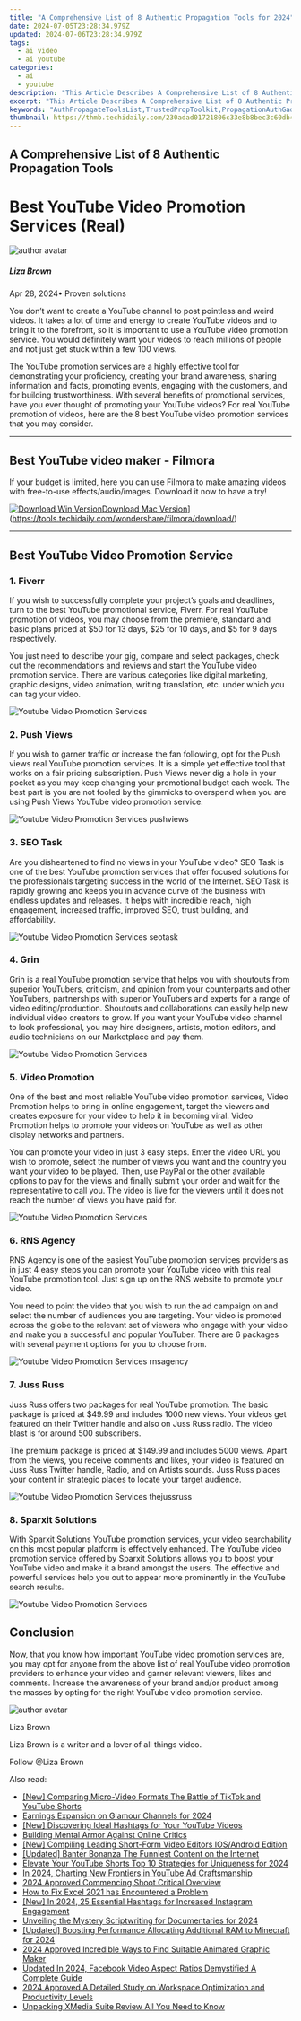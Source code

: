 ```yaml
---
title: "A Comprehensive List of 8 Authentic Propagation Tools for 2024"
date: 2024-07-05T23:28:34.979Z
updated: 2024-07-06T23:28:34.979Z
tags:
  - ai video
  - ai youtube
categories:
  - ai
  - youtube
description: "This Article Describes A Comprehensive List of 8 Authentic Propagation Tools for 2024"
excerpt: "This Article Describes A Comprehensive List of 8 Authentic Propagation Tools for 2024"
keywords: "AuthPropagateToolsList,TrustedPropToolkit,PropagationAuthGadgets,QualityPropagationTech,ValidatedPropagators,ReliableSpreadDevices,TrustworthyDispersionInstruments,AuthenticDisseminationTools"
thumbnail: https://thmb.techidaily.com/230adad01721806c33e8b8bec3c60db44af37ad2338e40c998d0c7dc6ff96d9a.jpg
---
```


## A Comprehensive List of 8 Authentic Propagation Tools

# Best YouTube Video Promotion Services (Real)

![author avatar](https://lh5.googleusercontent.com/-AIMmjowaFs4/AAAAAAAAAAI/AAAAAAAAABc/Y5UmwDaI7HU/s250-c-k/photo.jpg)

##### Liza Brown

 Apr 28, 2024• Proven solutions

You don’t want to create a YouTube channel to post pointless and weird videos. It takes a lot of time and energy to create YouTube videos and to bring it to the forefront, so it is important to use a YouTube video promotion service. You would definitely want your videos to reach millions of people and not just get stuck within a few 100 views.

The YouTube promotion services are a highly effective tool for demonstrating your proficiency, creating your brand awareness, sharing information and facts, promoting events, engaging with the customers, and for building trustworthiness. With several benefits of promotional services, have you ever thought of promoting your YouTube videos? For real YouTube promotion of videos, here are the 8 best YouTube video promotion services that you may consider.

---

## Best YouTube video maker - Filmora

If your budget is limited, here you can use Filmora to make amazing videos with free-to-use effects/audio/images. Download it now to have a try!

[![Download Win Version](https://images.wondershare.com/filmora/guide/download-btn-win.jpg)](https://tools.techidaily.com/wondershare/filmora/download/)[Download Mac Version](https://images.wondershare.com/filmora/guide/download-btn-mac.jpg)](https://tools.techidaily.com/wondershare/filmora/download/)

---

## Best YouTube Video Promotion Service

### 1. Fiverr

If you wish to successfully complete your project’s goals and deadlines, turn to the best YouTube promotional service, Fiverr. For real YouTube promotion of videos, you may choose from the premiere, standard and basic plans priced at $50 for 13 days, $25 for 10 days, and $5 for 9 days respectively.

You just need to describe your gig, compare and select packages, check out the recommendations and reviews and start the YouTube video promotion service. There are various categories like digital marketing, graphic designs, video animation, writing translation, etc. under which you can tag your video.

![Youtube Video Promotion Services](https://images.wondershare.com/filmora/filmorapro/fiverr.jpg)

### 2. Push Views

If you wish to garner traffic or increase the fan following, opt for the Push views real YouTube promotion services. It is a simple yet effective tool that works on a fair pricing subscription. Push Views never dig a hole in your pocket as you may keep changing your promotional budget each week. The best part is you are not fooled by the gimmicks to overspend when you are using Push Views YouTube video promotion service.

![Youtube Video Promotion Services pushviews](https://images.wondershare.com/filmora/filmorapro/pushviews.jpg)

### 3. SEO Task

Are you disheartened to find no views in your YouTube video? SEO Task is one of the best YouTube promotion services that offer focused solutions for the professionals targeting success in the world of the Internet. SEO Task is rapidly growing and keeps you in advance curve of the business with endless updates and releases. It helps with incredible reach, high engagement, increased traffic, improved SEO, trust building, and affordability.

![Youtube Video Promotion Services seotask](https://images.wondershare.com/filmora/filmorapro/seotask.jpg)

### 4. Grin

Grin is a real YouTube promotion service that helps you with shoutouts from superior YouTubers, criticism, and opinion from your counterparts and other YouTubers, partnerships with superior YouTubers and experts for a range of video editing/production. Shoutouts and collaborations can easily help new individual video creators to grow. If you want your YouTube video channel to look professional, you may hire designers, artists, motion editors, and audio technicians on our Marketplace and pay them.

![Youtube Video Promotion Services](https://images.wondershare.com/filmora/filmorapro/grin.jpg)

### 5. Video Promotion

One of the best and most reliable YouTube video promotion services, Video Promotion helps to bring in online engagement, target the viewers and creates exposure for your video to help it in becoming viral. Video Promotion helps to promote your videos on YouTube as well as other display networks and partners.

You can promote your video in just 3 easy steps. Enter the video URL you wish to promote, select the number of views you want and the country you want your video to be played. Then, use PayPal or the other available options to pay for the views and finally submit your order and wait for the representative to call you. The video is live for the viewers until it does not reach the number of views you have paid for.

![Youtube Video Promotion Services](https://images.wondershare.com/filmora/filmorapro/videopromotion.jpg)

### 6. RNS Agency

RNS Agency is one of the easiest YouTube promotion services providers as in just 4 easy steps you can promote your YouTube video with this real YouTube promotion tool. Just sign up on the RNS website to promote your video.

You need to point the video that you wish to run the ad campaign on and select the number of audiences you are targeting. Your video is promoted across the globe to the relevant set of viewers who engage with your video and make you a successful and popular YouTuber. There are 6 packages with several payment options for you to choose from.

![Youtube Video Promotion Services rnsagency](https://images.wondershare.com/filmora/filmorapro/rnsagency.jpg)

### 7. Juss Russ

Juss Russ offers two packages for real YouTube promotion. The basic package is priced at $49.99 and includes 1000 new views. Your videos get featured on their Twitter handle and also on Juss Russ radio. The video blast is for around 500 subscribers.

The premium package is priced at $149.99 and includes 5000 views. Apart from the views, you receive comments and likes, your video is featured on Juss Russ Twitter handle, Radio, and on Artists sounds. Juss Russ places your content in strategic places to locate your target audience.

![Youtube Video Promotion Services thejussruss](https://images.wondershare.com/filmora/filmorapro/thejussruss.jpg)

### 8. Sparxit Solutions

With Sparxit Solutions YouTube promotion services, your video searchability on this most popular platform is effectively enhanced. The YouTube video promotion service offered by Sparxit Solutions allows you to boost your YouTube video and make it a brand amongst the users. The effective and powerful services help you out to appear more prominently in the YouTube search results.

![Youtube Video Promotion Services](https://images.wondershare.com/filmora/filmorapro/sparxitsolutions.jpg)

## Conclusion

Now, that you know how important YouTube video promotion services are, you may opt for anyone from the above list of real YouTube video promotion providers to enhance your video and garner relevant viewers, likes and comments. Increase the awareness of your brand and/or product among the masses by opting for the right YouTube video promotion service.

![author avatar](https://lh5.googleusercontent.com/-AIMmjowaFs4/AAAAAAAAAAI/AAAAAAAAABc/Y5UmwDaI7HU/s250-c-k/photo.jpg)

Liza Brown

Liza Brown is a writer and a lover of all things video.

Follow @Liza Brown

<span class="atpl-alsoreadstyle">Also read:</span>
<div><ul>
<li><a href="https://youtube-videos.techidaily.com/new-comparing-micro-video-formats-the-battle-of-tiktok-and-youtube-shorts/"><u>[New] Comparing Micro-Video Formats  The Battle of TikTok and YouTube Shorts</u></a></li>
<li><a href="https://youtube-videos.techidaily.com/earnings-expansion-on-glamour-channels-for-2024/"><u>Earnings Expansion on Glamour Channels for 2024</u></a></li>
<li><a href="https://youtube-videos.techidaily.com/new-discovering-ideal-hashtags-for-your-youtube-videos/"><u>[New] Discovering Ideal Hashtags for Your YouTube Videos</u></a></li>
<li><a href="https://youtube-videos.techidaily.com/building-mental-armor-against-online-critics/"><u>Building Mental Armor Against Online Critics</u></a></li>
<li><a href="https://youtube-videos.techidaily.com/new-compiling-leading-short-form-video-editors-iosandroid-edition/"><u>[New] Compiling Leading Short-Form Video Editors  IOS/Android Edition</u></a></li>
<li><a href="https://youtube-videos.techidaily.com/updated-banter-bonanza-the-funniest-content-on-the-internet/"><u>[Updated] Banter Bonanza  The Funniest Content on the Internet</u></a></li>
<li><a href="https://youtube-videos.techidaily.com/elevate-your-youtube-shorts-top-10-strategies-for-uniqueness-for-2024/"><u>Elevate Your YouTube Shorts  Top 10 Strategies for Uniqueness for 2024</u></a></li>
<li><a href="https://youtube-videos.techidaily.com/in-2024-charting-new-frontiers-in-youtube-ad-craftsmanship/"><u>In 2024, Charting New Frontiers in YouTube Ad Craftsmanship</u></a></li>
<li><a href="https://video-capture.techidaily.com/2024-approved-commencing-shoot-critical-overview/"><u>2024 Approved  Commencing Shoot  Critical Overview</u></a></li>
<li><a href="https://blog-min.techidaily.com/how-to-fix-excel-2021-has-encountered-a-problem-by-stellar-guide/"><u>How to Fix Excel 2021 has Encountered a Problem</u></a></li>
<li><a href="https://instagram-clips.techidaily.com/new-in-2024-25-essential-hashtags-for-increased-instagram-engagement/"><u>[New] In 2024, 25 Essential Hashtags for Increased Instagram Engagement</u></a></li>
<li><a href="https://some-guidance.techidaily.com/unveiling-the-mystery-scriptwriting-for-documentaries-for-2024/"><u>Unveiling the Mystery  Scriptwriting for Documentaries for 2024</u></a></li>
<li><a href="https://on-screen-recording.techidaily.com/updated-boosting-performance-allocating-additional-ram-to-minecraft-for-2024/"><u>[Updated] Boosting Performance  Allocating Additional RAM to Minecraft for 2024</u></a></li>
<li><a href="https://animation-videos.techidaily.com/2024-approved-incredible-ways-to-find-suitable-animated-graphic-maker/"><u>2024 Approved Incredible Ways to Find Suitable Animated Graphic Maker</u></a></li>
<li><a href="https://ai-video-apps.techidaily.com/updated-in-2024-facebook-video-aspect-ratios-demystified-a-complete-guide/"><u>Updated In 2024, Facebook Video Aspect Ratios Demystified A Complete Guide</u></a></li>
<li><a href="https://fox-http.techidaily.com/2024-approved-a-detailed-study-on-workspace-optimization-and-productivity-levels/"><u>2024 Approved  A Detailed Study on Workspace Optimization and Productivity Levels</u></a></li>
<li><a href="https://extra-lessons.techidaily.com/unpacking-xmedia-suite-review-all-you-need-to-know/"><u>Unpacking XMedia Suite Review  All You Need to Know</u></a></li>
</ul></div>

<ins class="adsbygoogle"
      style="display:block"
      data-ad-client="ca-pub-7571918770474297"
      data-ad-slot="8358498916"
      data-ad-format="auto"
      data-full-width-responsive="true"></ins>